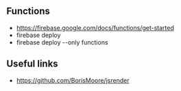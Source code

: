 ## Functions
* https://firebase.google.com/docs/functions/get-started
* firebase deploy
* firebase deploy --only functions

## Useful links
* https://github.com/BorisMoore/jsrender